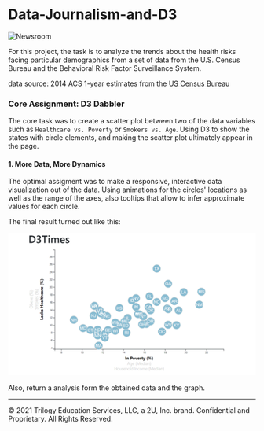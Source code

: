 # Data-Journalism-and-D3

![Newsroom](https://media.giphy.com/media/v2xIous7mnEYg/giphy.gif)

For this project, the task is to analyze the trends about 
the health risks facing particular demographics from a set of data from the U.S. Census Bureau and the Behavioral Risk Factor Surveillance System.

data source: 2014 ACS 1-year estimates from the [US Census Bureau](https://data.census.gov/cedsci/)

### Core Assignment: D3 Dabbler

The core task was to  create a scatter plot between two of the data variables such as `Healthcare vs. Poverty` or `Smokers vs. Age`. Using D3 to show the states with circle elements, and making the scatter plot ultimately appear in the page. 

#### 1. More Data, More Dynamics

The optimal assigment was to make a responsive, interactive data visualization out of the data. Using animations for the circles' locations as well as the range of the axes, also tooltips that allow to infer approximate values for each circle. 

The final result turned out like this: 

![8-tooltip](Images/8-tooltip.gif)

Also, return a analysis form the obtained data and the graph.

- - -

© 2021 Trilogy Education Services, LLC, a 2U, Inc. brand. Confidential and Proprietary. All Rights Reserved.


